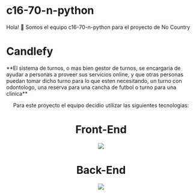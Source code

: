 # c16-70-n-python
Hola! 👋 Somos el equipo c16-70-n-python para el proyecto de No Country
<p align="center">
  
# Candlefy

</p>
**El sistema de turnos, o mas bien gestor de turnos, se encargaria de ayudar a personas a proveer sus servicios online, y que otras personas puedan tomar dicho turno para lo que esten necesitando, un turno con odontologo, una reserva para una cancha de futbol o turno para una clinica**

<p align="center">
Para este proyecto el equipo decidio utilizar las siguientes tecnologias:
</p>
<h1 align="center">Front-End</h1>
<p align="center">
  <a href="https://skillicons.dev">
    <img src="https://skillicons.dev/icons?i=html,css,bootstrap,js" />
  </a>
</p>

<h1 align="center">Back-End</h1>
<p align="center">
  <a href="https://skillicons.dev">
    <img src="https://skillicons.dev/icons?i=python,flask,mysql" />
  </a>
</p>
